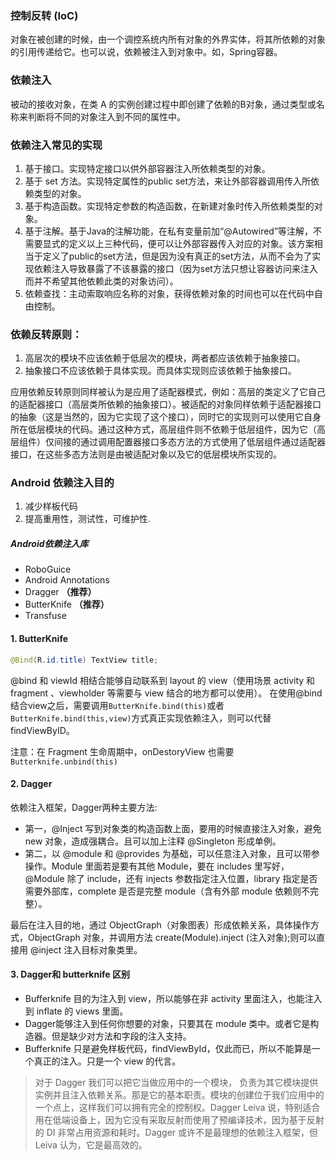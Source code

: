 ### 控制反转 (IoC)

对象在被创建的时候，由一个调控系统内所有对象的外界实体，将其所依赖的对象的引用传递给它。也可以说，依赖被注入到对象中。如，Spring容器。

### 依赖注入

被动的接收对象，在类 A 的实例创建过程中即创建了依赖的B对象，通过类型或名称来判断将不同的对象注入到不同的属性中。

### 依赖注入常见的实现

1. 基于接口。实现特定接口以供外部容器注入所依赖类型的对象。
2. 基于 set 方法。实现特定属性的public set方法，来让外部容器调用传入所依赖类型的对象。
3. 基于构造函数。实现特定参数的构造函数，在新建对象时传入所依赖类型的对象。
4. 基于注解。基于Java的注解功能，在私有变量前加“@Autowired”等注解，不需要显式的定义以上三种代码，便可以让外部容器传入对应的对象。该方案相当于定义了public的set方法，但是因为没有真正的set方法，从而不会为了实现依赖注入导致暴露了不该暴露的接口（因为set方法只想让容器访问来注入而并不希望其他依赖此类的对象访问）。
5. 依赖查找：主动索取响应名称的对象，获得依赖对象的时间也可以在代码中自由控制。

### 依赖反转原则：

1. 高层次的模块不应该依赖于低层次的模块，两者都应该依赖于抽象接口。
2. 抽象接口不应该依赖于具体实现。而具体实现则应该依赖于抽象接口。

应用依赖反转原则同样被认为是应用了适配器模式，例如：高层的类定义了它自己的适配器接口（高层类所依赖的抽象接口）。被适配的对象同样依赖于适配器接口的抽象（这是当然的，因为它实现了这个接口），同时它的实现则可以使用它自身所在低层模块的代码。通过这种方式，高层组件则不依赖于低层组件，因为它（高层组件）仅间接的通过调用配置器接口多态方法的方式使用了低层组件通过适配器接口，在这些多态方法则是由被适配对象以及它的低层模块所实现的。

### Android 依赖注入目的

1. 减少样板代码
2. 提高重用性，测试性，可维护性.

##### Android依赖注入库

- RoboGuice   
- Android Annotations   
- Dragger **（推荐）** 
- ButterKnife  **（推荐）** 
- Transfuse  

#### 1. ButterKnife
```java
@Bind(R.id.title) TextView title;
```
@bind 和 viewId 相结合能够自动联系到 layout 的 view（使用场景 activity 和 fragment 、viewholder 等需要与 view 结合的地方都可以使用）。
在使用@bind结合view之后，需要调用```ButterKnife.bind(this)```或者```ButterKnife.bind(this,view)```方式真正实现依赖注入，则可以代替 findViewByID。

注意：在 Fragment 生命周期中，onDestoryView 也需要 ```Butterknife.unbind(this)```

#### 2. Dagger

依赖注入框架，Dagger两种主要方法:

- 第一，@Inject 写到对象类的构造函数上面，要用的时候直接注入对象，避免 new 对象，造成强耦合。且可以加上注释 @Singleton 形成单例。
- 第二，以 @module 和 @provides 为基础，可以任意注入对象，且可以带参操作。Module 里面若是要有其他 Module，要在 includes 里写好，@Module 除了 include，还有 injects 参数指定注入位置，library 指定是否需要外部库，complete 是否是完整 module（含有外部 module 依赖则不完整）。

最后在注入目的地，通过 ObjectGraph（对象图表）形成依赖关系，具体操作方式，ObjectGraph 对象，并调用方法 create(Module).inject (注入对象);则可以直接用 @inject 注入目标对象类里。

#### 3. Dagger和 butterknife 区别

- Bufferknife 目的为注入到 view，所以能够在非 activity 里面注入，也能注入到 inflate 的 views 里面。
- Dagger能够注入到任何你想要的对象，只要其在 module 类中。或者它是构造器。但是缺少对方法和字段的注入支持。
- Bufferknife 只是避免样板代码，findViewById，仅此而已，所以不能算是一个真正的注入。只是一个 view 的代言。

>对于 Dagger 我们可以把它当做应用中的一个模块， 负责为其它模块提供实例并且注入依赖关系。那是它的基本职责。模块的创建位于我们应用中的一个点上，这样我们可以拥有完全的控制权。Dagger Leiva 说，特别适合用在低端设备上，因为它没有采取反射而使用了预编译技术，因为基于反射的 DI 非常占用资源和耗时。Dagger 或许不是最理想的依赖注入框架，但 Leiva 认为，它是最高效的。
